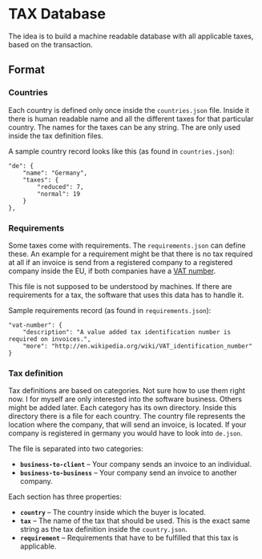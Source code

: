 # TAX Database
The idea is to build a machine readable database with all applicable taxes, based on the transaction.

## Format
### Countries
Each country is defined only once inside the `countries.json` file. Inside it there is human readable name and all the different taxes for that particular country.
The names for the taxes can be any string. The are only used inside the tax definition files.

A sample country record looks like this (as found in `countries.json`):

	"de": {
		"name": "Germany",
		"taxes": {
			"reduced": 7,
			"normal": 19
		}
	},

### Requirements
Some taxes come with requirements. The `requirements.json` can define these. An example for a requirement might be that there is no tax required at all if an invoice is send from a registered company to a registered company inside the EU, if both companies have a [VAT number](http://en.wikipedia.org/wiki/VAT_identification_number).

This file is not supposed to be understood by machines. If there are requirements for a tax, the software that uses this data has to handle it.

Sample requirements record (as found in `requirements.json`):

	"vat-number": {
		"description": "A value added tax identification number is required on invoices.",
		"more": "http://en.wikipedia.org/wiki/VAT_identification_number"
	}

### Tax definition
Tax definitions are based on categories. Not sure how to use them right now. I for myself are only interested into the software business. Others might be added later.
Each category has its own directory. Inside this directory there is a file for each country. The country file represents the location where the company, that will send an invoice, is located. If your company is registered in germany you would have to look into `de.json`.

The file is separated into two categories:

- **`business-to-client`** – Your company sends an invoice to an individual.
- **`business-to-business`** – Your company send an invoice to another company.

Each section has three properties:

- **`country`** – The country inside which the buyer is located.
- **`tax`** – The name of the tax that should be used. This is the exact same string as the tax definition inside the `country.json`.
- **`requirement`** – Requirements that have to be fulfilled that this tax is applicable.
